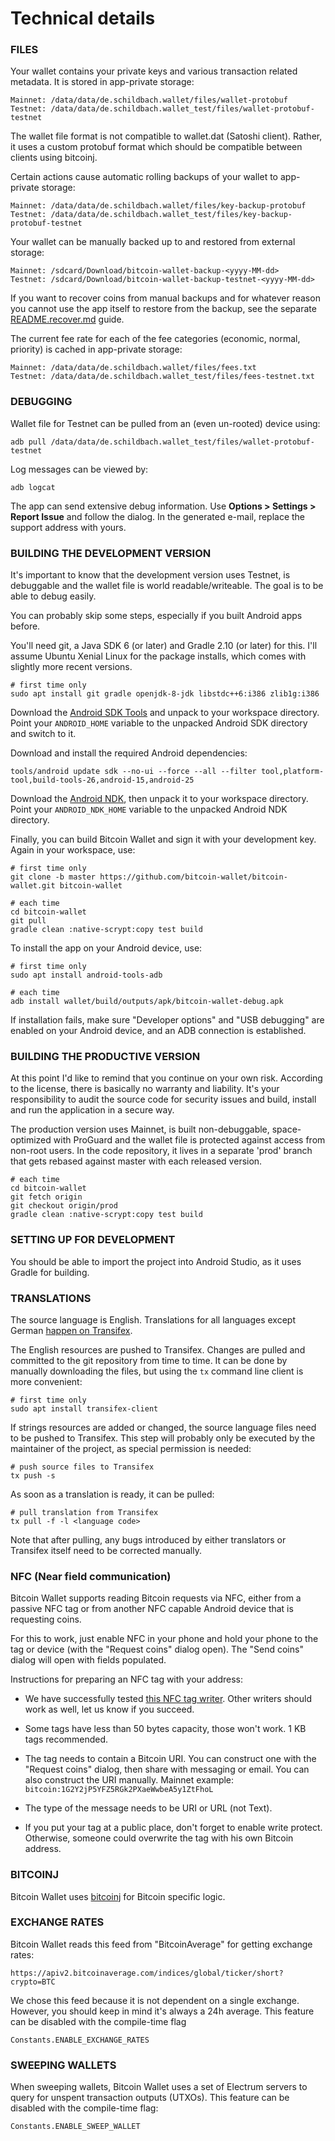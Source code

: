Technical details
=================

### FILES

Your wallet contains your private keys and various transaction related metadata. It is stored in app-private
storage:

    Mainnet: /data/data/de.schildbach.wallet/files/wallet-protobuf
    Testnet: /data/data/de.schildbach.wallet_test/files/wallet-protobuf-testnet

The wallet file format is not compatible to wallet.dat (Satoshi client). Rather, it uses a custom protobuf format
which should be compatible between clients using bitcoinj.

Certain actions cause automatic rolling backups of your wallet to app-private storage:

    Mainnet: /data/data/de.schildbach.wallet/files/key-backup-protobuf
    Testnet: /data/data/de.schildbach.wallet_test/files/key-backup-protobuf-testnet

Your wallet can be manually backed up to and restored from external storage:

    Mainnet: /sdcard/Download/bitcoin-wallet-backup-<yyyy-MM-dd>
    Testnet: /sdcard/Download/bitcoin-wallet-backup-testnet-<yyyy-MM-dd>

If you want to recover coins from manual backups and for whatever reason you cannot use the app
itself to restore from the backup, see the separate [README.recover.md](README.recover.md) guide.

The current fee rate for each of the fee categories (economic, normal, priority) is cached in
app-private storage:

    Mainnet: /data/data/de.schildbach.wallet/files/fees.txt
    Testnet: /data/data/de.schildbach.wallet_test/files/fees-testnet.txt


### DEBUGGING

Wallet file for Testnet can be pulled from an (even un-rooted) device using:

    adb pull /data/data/de.schildbach.wallet_test/files/wallet-protobuf-testnet

Log messages can be viewed by:

    adb logcat

The app can send extensive debug information. Use **Options > Settings > Report Issue** and follow the dialog.
In the generated e-mail, replace the support address with yours.


### BUILDING THE DEVELOPMENT VERSION

It's important to know that the development version uses Testnet, is debuggable and the wallet file
is world readable/writeable. The goal is to be able to debug easily.

You can probably skip some steps, especially if you built Android apps before.

You'll need git, a Java SDK 6 (or later) and Gradle 2.10 (or later) for this. I'll assume Ubuntu Xenial Linux
for the package installs, which comes with slightly more recent versions.

    # first time only
    sudo apt install git gradle openjdk-8-jdk libstdc++6:i386 zlib1g:i386

Download the [Android SDK Tools](https://developer.android.com/studio/index.html#command-tools)
and unpack to your workspace directory. Point your `ANDROID_HOME` variable to the unpacked Android SDK directory
and switch to it.

Download and install the required Android dependencies:

    tools/android update sdk --no-ui --force --all --filter tool,platform-tool,build-tools-26,android-15,android-25

Download the [Android NDK](https://developer.android.com/ndk), then unpack it to your workspace directory. Point your `ANDROID_NDK_HOME` variable to the unpacked Android NDK directory.

Finally, you can build Bitcoin Wallet and sign it with your development key. Again in your workspace,
use:

    # first time only
    git clone -b master https://github.com/bitcoin-wallet/bitcoin-wallet.git bitcoin-wallet

    # each time
    cd bitcoin-wallet
    git pull
    gradle clean :native-scrypt:copy test build

To install the app on your Android device, use:

    # first time only
    sudo apt install android-tools-adb

    # each time
    adb install wallet/build/outputs/apk/bitcoin-wallet-debug.apk

If installation fails, make sure "Developer options" and "USB debugging" are enabled on your Android device, and an ADB
connection is established.


### BUILDING THE PRODUCTIVE VERSION

At this point I'd like to remind that you continue on your own risk. According to the license,
there is basically no warranty and liability. It's your responsibility to audit the source code
for security issues and build, install and run the application in a secure way.

The production version uses Mainnet, is built non-debuggable, space-optimized with ProGuard and the
wallet file is protected against access from non-root users. In the code repository, it lives in a
separate 'prod' branch that gets rebased against master with each released version.

    # each time
    cd bitcoin-wallet
    git fetch origin
    git checkout origin/prod
    gradle clean :native-scrypt:copy test build


### SETTING UP FOR DEVELOPMENT

You should be able to import the project into Android Studio, as it uses Gradle for building.


### TRANSLATIONS

The source language is English. Translations for all languages except German [happen on Transifex](https://www.transifex.com/bitcoin-wallet/bitcoin-wallet/).

The English resources are pushed to Transifex. Changes are pulled and committed to the git
repository from time to time. It can be done by manually downloading the files, but using the `tx`
command line client is more convenient:

    # first time only
    sudo apt install transifex-client

If strings resources are added or changed, the source language files need to be pushed to
Transifex. This step will probably only be executed by the maintainer of the project, as special
permission is needed:

    # push source files to Transifex
    tx push -s

As soon as a translation is ready, it can be pulled:

    # pull translation from Transifex
    tx pull -f -l <language code>

Note that after pulling, any bugs introduced by either translators or Transifex itself need to be
corrected manually.


### NFC (Near field communication)

Bitcoin Wallet supports reading Bitcoin requests via NFC, either from a passive NFC tag or from
another NFC capable Android device that is requesting coins.

For this to work, just enable NFC in your phone and hold your phone to the tag or device (with
the "Request coins" dialog open). The "Send coins" dialog will open with fields populated.

Instructions for preparing an NFC tag with your address:

- We have successfully tested [this NFC tag writer](https://play.google.com/store/apps/details?id=com.nxp.nfc.tagwriter).
  Other writers should work as well, let us know if you succeed.

- Some tags have less than 50 bytes capacity, those won't work. 1 KB tags recommended.

- The tag needs to contain a Bitcoin URI. You can construct one with the "Request coins" dialog,
  then share with messaging or email. You can also construct the URI manually. Mainnet example:
  `bitcoin:1G2Y2jP5YFZ5RGk2PXaeWwbeA5y1ZtFhoL`

- The type of the message needs to be URI or URL (not Text).

- If you put your tag at a public place, don't forget to enable write protect. Otherwise, someone
  could overwrite the tag with his own Bitcoin address.


### BITCOINJ

Bitcoin Wallet uses [bitcoinj](https://bitcoinj.github.io/) for Bitcoin specific logic.


### EXCHANGE RATES

Bitcoin Wallet reads this feed from "BitcoinAverage" for getting exchange rates:

    https://apiv2.bitcoinaverage.com/indices/global/ticker/short?crypto=BTC

We chose this feed because it is not dependent on a single exchange. However, you should keep in
mind it's always a 24h average. This feature can be disabled with the compile-time flag

    Constants.ENABLE_EXCHANGE_RATES


### SWEEPING WALLETS

When sweeping wallets, Bitcoin Wallet uses a set of Electrum servers to query for unspent transaction
outputs (UTXOs). This feature can be disabled with the compile-time flag:

    Constants.ENABLE_SWEEP_WALLET
